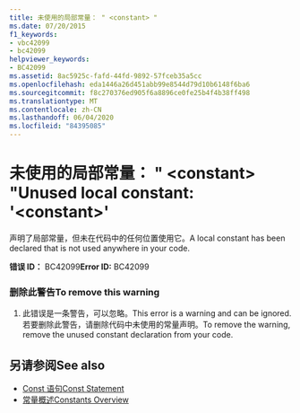 ```yaml
---
title: 未使用的局部常量： " <constant> "
ms.date: 07/20/2015
f1_keywords:
- vbc42099
- bc42099
helpviewer_keywords:
- BC42099
ms.assetid: 8ac5925c-fafd-44fd-9892-57fceb35a5cc
ms.openlocfilehash: eda1446a26d451abb99e8544d79d10b6148f6ba6
ms.sourcegitcommit: f8c270376ed905f6a8896ce0fe25b4f4b38ff498
ms.translationtype: MT
ms.contentlocale: zh-CN
ms.lasthandoff: 06/04/2020
ms.locfileid: "84395085"
---
```

# <a name="unused-local-constant-constant"></a><span data-ttu-id="727b0-102">未使用的局部常量： " \<constant> "</span><span class="sxs-lookup"><span data-stu-id="727b0-102">Unused local constant: '\<constant>'</span></span>
<span data-ttu-id="727b0-103">声明了局部常量，但未在代码中的任何位置使用它。</span><span class="sxs-lookup"><span data-stu-id="727b0-103">A local constant has been declared that is not used anywhere in your code.</span></span>  
  
 <span data-ttu-id="727b0-104">**错误 ID：** BC42099</span><span class="sxs-lookup"><span data-stu-id="727b0-104">**Error ID:** BC42099</span></span>  
  
### <a name="to-remove-this-warning"></a><span data-ttu-id="727b0-105">删除此警告</span><span class="sxs-lookup"><span data-stu-id="727b0-105">To remove this warning</span></span>  
  
1. <span data-ttu-id="727b0-106">此错误是一条警告，可以忽略。</span><span class="sxs-lookup"><span data-stu-id="727b0-106">This error is a warning and can be ignored.</span></span> <span data-ttu-id="727b0-107">若要删除此警告，请删除代码中未使用的常量声明。</span><span class="sxs-lookup"><span data-stu-id="727b0-107">To remove the warning, remove the unused constant declaration from your code.</span></span>  
  
## <a name="see-also"></a><span data-ttu-id="727b0-108">另请参阅</span><span class="sxs-lookup"><span data-stu-id="727b0-108">See also</span></span>

- [<span data-ttu-id="727b0-109">Const 语句</span><span class="sxs-lookup"><span data-stu-id="727b0-109">Const Statement</span></span>](../language-reference/statements/const-statement.md)
- [<span data-ttu-id="727b0-110">常量概述</span><span class="sxs-lookup"><span data-stu-id="727b0-110">Constants Overview</span></span>](../programming-guide/language-features/constants-enums/constants-overview.md)
